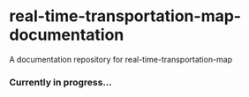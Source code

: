 # real-time-transportation-map-documentation
A documentation repository for real-time-transportation-map

### Currently in progress...
